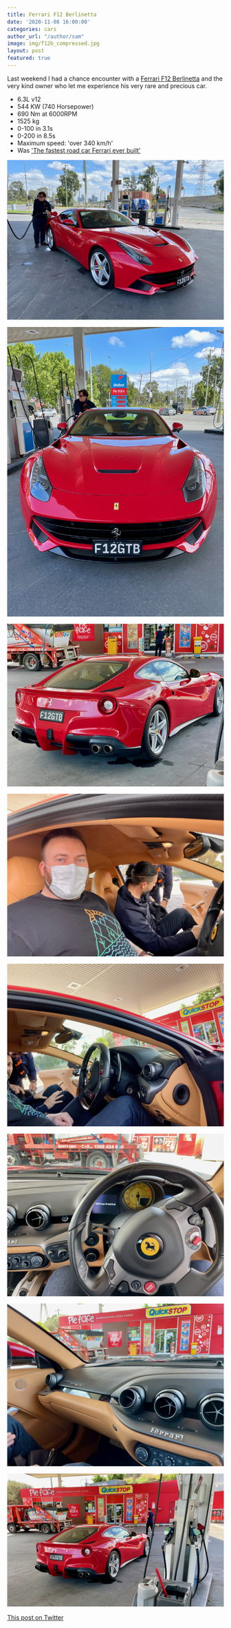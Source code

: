 ```yaml
---
title: Ferrari F12 Berlinetta
date: '2020-11-08 16:00:00'
categories: cars
author_url: "/author/sam"
image: img/f12b_compressed.jpg
layout: post
featured: true
---
```


Last weekend I had a chance encounter with a [Ferrari F12 Berlinetta](https://en.wikipedia.org/wiki/Ferrari_F12) and the very kind owner who let me experience his very rare and precious car.

- 6.3L v12
- 544 KW (740 Horsepower)
- 690 Nm at 6000RPM
- 1525 kg
- 0-100 in 3.1s
- 0-200 in 8.5s
- Maximum speed: 'over 340 km/h'
- Was ['The fastest road car Ferrari ever built'](https://web.archive.org/web/20121228015009/http://www.ferrari.com/english/gt_sport%20cars/gt/pages/120229-car-announcing-the-f12berlinetta-the-fastest-ferrari-ever-built.aspx)

![](https://github.com/sammcj/smcleod_files/blob/master/images/ferrari_f12/F12B_1.jpeg?raw=true)

![](https://github.com/sammcj/smcleod_files/blob/master/images/ferrari_f12/F12B_2.jpeg?raw=true)

![](https://github.com/sammcj/smcleod_files/blob/master/images/ferrari_f12/F12B_8.jpeg?raw=true)

![](https://github.com/sammcj/smcleod_files/blob/master/images/ferrari_f12/F12B_3.jpeg?raw=true)

![](https://github.com/sammcj/smcleod_files/blob/master/images/ferrari_f12/F12B_4.jpeg?raw=true)

![](https://github.com/sammcj/smcleod_files/blob/master/images/ferrari_f12/F12B_5.jpeg?raw=true)

![](https://github.com/sammcj/smcleod_files/blob/master/images/ferrari_f12/F12B_6.jpeg?raw=true)

![](https://github.com/sammcj/smcleod_files/blob/master/images/ferrari_f12/F12B_7.jpeg?raw=true)

[This post on Twitter](https://twitter.com/s_mcleod/status/1324942725590888449)
